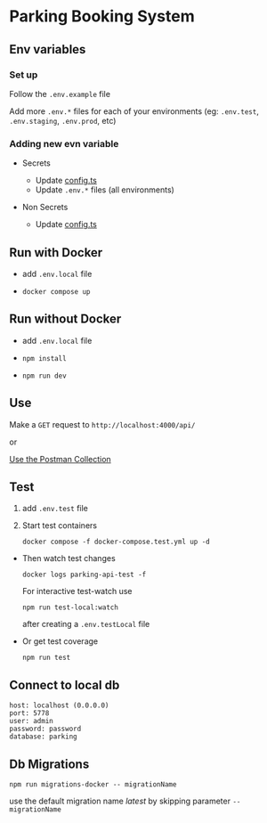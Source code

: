 # Parking Booking System

## Env variables
### Set up
Follow the `.env.example` file

Add more `.env.*` files for each of your environments (eg: `.env.test`, `.env.staging`, `.env.prod`, etc)


### Adding new evn variable

- Secrets
    - Update [config.ts](src/config/config.ts)
    - Update `.env.*` files (all environments)

- Non Secrets
    - Update [config.ts](src/config/config.ts)


## Run with Docker

- add `.env.local` file
- 
    ```
    docker compose up
    ```



## Run without Docker

- add `.env.local` file
-   ```
    npm install
    ```
-   ```
    npm run dev
    ```

## Use

Make a `GET` request to `http://localhost:4000/api/`

or 

[Use the Postman Collection](postman/README.md)

## Test

1) add `.env.test` file

2) Start test containers

    ```
    docker compose -f docker-compose.test.yml up -d
    ```

- Then watch test changes
    ```
    docker logs parking-api-test -f
    ```
    For interactive test-watch use 
    ```
    npm run test-local:watch
    ```
    after creating a `.env.testLocal` file

- Or get test coverage
    ```
    npm run test
    ```

## Connect to local db
```
host: localhost (0.0.0.0)
port: 5778
user: admin
password: password
database: parking
```

## Db Migrations

```
npm run migrations-docker -- migrationName
```
use the default migration name _latest_ by skipping parameter `-- migrationName`


